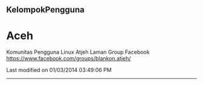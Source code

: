 ## KelompokPengguna
# Aceh
Komunitas Pengguna Linux  Atjeh
Laman Group Facebook ​https://www.facebook.com/groups/blankon.atjeh/

Last modified on 01/03/2014 03:49:06 PM

---
 
